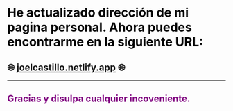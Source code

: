 
<!-- # <span style="color: #ff6347;">🚨 ¡Nuestra Página se Ha Mudado! 🚨</span> -->
# <span style="color: #000000;"> He actualizado dirección de mi pagina personal. Ahora puedes encontrarme en la siguiente URL: </span>
## 🌐 **[joelcastillo.netlify.app](joelcastillo.netlify.app)** 🌐
---
<span style="color: #800080">**Gracias y disulpa cualquier incoveniente**.</span>
---
<!-- > <span style="color: #800080;">*"¡Siempre es un placer mejorar para ustedes!"*</span> 💙 -->
